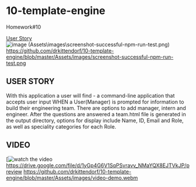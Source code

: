 # 10-template-engine

Homework#10

[User Story](#user)<br>
![image](Assets\images\screenshot-successful-npm-run-test.png)
(Assets\images\screenshot-successful-npm-run-test.png)
https://github.com/drkittendorf/10-template-engine/blob/master/Assets/images/screenshot-successful-npm-run-test.png

## USER STORY

With this application a user will find -
a command-line application that accepts user input
WHEN a User(Manager) is prompted for information
to build their engineering team. There are options to add manager, intern and engineer.
After the questions are answered a team.html file is generated in the output directory, options for display include Name, ID, Email and Role, as well as speciality categories for each Role.

## VIDEO

[![watch the video](https://drive.google.com/file/d/1yGp4G6V1SqPSvravv_NMaYQX8EJTVkJP/preview)
https://drive.google.com/file/d/1yGp4G6V1SqPSvravv_NMaYQX8EJTVkJP/preview
https://github.com/drkittendorf/10-template-engine/blob/master/Assets/images/video-demo.webm
